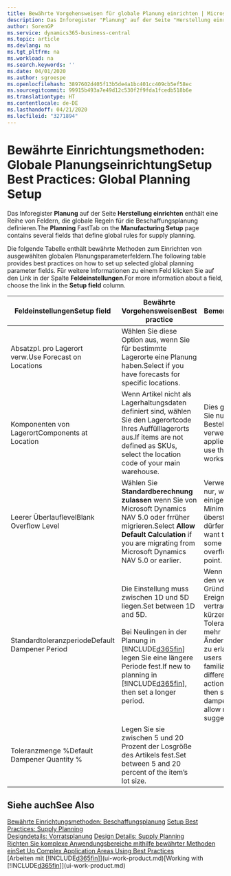 ```yaml
---
title: Bewährte Vorgehensweisen für globale Planung einrichten | Microsoft Docs
description: Das Inforegister "Planung" auf der Seite "Herstellung einrichten" enthält eine Reihe von Feldern, die globale Regeln für die Beschaffungsplanung definieren.
author: SorenGP
ms.service: dynamics365-business-central
ms.topic: article
ms.devlang: na
ms.tgt_pltfrm: na
ms.workload: na
ms.search.keywords: ''
ms.date: 04/01/2020
ms.author: sgroespe
ms.openlocfilehash: 3897602d405f13b5de4a1bc401cc409cb5ef58ec
ms.sourcegitcommit: 99915b493a7e49d12c530f2f9fda1fcedb518b6e
ms.translationtype: HT
ms.contentlocale: de-DE
ms.lasthandoff: 04/21/2020
ms.locfileid: "3271894"
---
```

# <a name="setup-best-practices-global-planning-setup"></a><span data-ttu-id="f775b-103">Bewährte Einrichtungsmethoden: Globale Planungseinrichtung</span><span class="sxs-lookup"><span data-stu-id="f775b-103">Setup Best Practices: Global Planning Setup</span></span>
<span data-ttu-id="f775b-104">Das Inforegister **Planung** auf der Seite **Herstellung einrichten** enthält eine Reihe von Feldern, die globale Regeln für die Beschaffungsplanung definieren.</span><span class="sxs-lookup"><span data-stu-id="f775b-104">The **Planning** FastTab on the **Manufacturing Setup** page contains several fields that define global rules for supply planning.</span></span>  

 <span data-ttu-id="f775b-105">Die folgende Tabelle enthält bewährte Methoden zum Einrichten von ausgewählten globalen Planungsparameterfeldern.</span><span class="sxs-lookup"><span data-stu-id="f775b-105">The following table provides best practices on how to set up selected global planning parameter fields.</span></span> <span data-ttu-id="f775b-106">Für weitere Informationen zu einem Feld klicken Sie auf den Link in der Spalte **Feldeinstellungen**.</span><span class="sxs-lookup"><span data-stu-id="f775b-106">For more information about a field, choose the link in the **Setup field** column.</span></span>  

|<span data-ttu-id="f775b-107">Feldeinstellungen</span><span class="sxs-lookup"><span data-stu-id="f775b-107">Setup field</span></span>|<span data-ttu-id="f775b-108">Bewährte Vorgehensweisen</span><span class="sxs-lookup"><span data-stu-id="f775b-108">Best practice</span></span>|<span data-ttu-id="f775b-109">Bemerkung</span><span class="sxs-lookup"><span data-stu-id="f775b-109">Comment</span></span>|  
|-----------------|-------------------|-------------|  
|<span data-ttu-id="f775b-110">Absatzpl. pro Lagerort verw.</span><span class="sxs-lookup"><span data-stu-id="f775b-110">Use Forecast on Locations</span></span>|<span data-ttu-id="f775b-111">Wählen Sie diese Option aus, wenn Sie für bestimmte Lagerorte eine Planung haben.</span><span class="sxs-lookup"><span data-stu-id="f775b-111">Select if you have forecasts for specific locations.</span></span>||  
|<span data-ttu-id="f775b-112">Komponenten von Lagerort</span><span class="sxs-lookup"><span data-stu-id="f775b-112">Components at Location</span></span>|<span data-ttu-id="f775b-113">Wenn Artikel nicht als Lagerhaltungsdaten definiert sind, wählen Sie den Lagerortcode Ihres Auffülllagerorts aus.</span><span class="sxs-lookup"><span data-stu-id="f775b-113">If items are not defined as SKUs, select the location code of your main warehouse.</span></span>|<span data-ttu-id="f775b-114">Dies gilt auch, wenn Sie nur den Bestellvorschlag verwenden.</span><span class="sxs-lookup"><span data-stu-id="f775b-114">This also applies if you only use the requisition worksheet.</span></span>|  
|<span data-ttu-id="f775b-115">Leerer Überlauflevel</span><span class="sxs-lookup"><span data-stu-id="f775b-115">Blank Overflow Level</span></span>|<span data-ttu-id="f775b-116">Wählen Sie **Standardberechnung zulassen** wenn Sie von Microsoft Dynamics NAV 5.0 oder frrüher migrieren.</span><span class="sxs-lookup"><span data-stu-id="f775b-116">Select **Allow Default Calculation** if you are migrating from Microsoft Dynamics NAV 5.0 or earlier.</span></span>|<span data-ttu-id="f775b-117">Verwenden Sie dies nur, wenn alle oder einige Artikel den Minimalbestand übersteigen dürfen.</span><span class="sxs-lookup"><span data-stu-id="f775b-117">Use only if you want to allow all or some of your items to overflow the reorder point.</span></span>|  
|<span data-ttu-id="f775b-118">Standardtoleranzperiode</span><span class="sxs-lookup"><span data-stu-id="f775b-118">Default Dampener Period</span></span>|<span data-ttu-id="f775b-119">Die Einstellung muss zwischen 1D und 5D liegen.</span><span class="sxs-lookup"><span data-stu-id="f775b-119">Set between 1D and 5D.</span></span><br /><br /> <span data-ttu-id="f775b-120">Bei Neulingen in der Planung in [!INCLUDE[d365fin](includes/d365fin_md.md)] legen Sie eine längere Periode fest.</span><span class="sxs-lookup"><span data-stu-id="f775b-120">If new to planning in [!INCLUDE[d365fin](includes/d365fin_md.md)], then set a longer period.</span></span>|<span data-ttu-id="f775b-121">Wenn Benutzer mit den verschiedenen Gründen für Ereignismeldungen vertraut sind, dann kürzen Sie die Toleranzperiode, um mehr Änderungsvorschläge zu erlauben.</span><span class="sxs-lookup"><span data-stu-id="f775b-121">When users are more familiar with the different reasons for action messages, then shorten the dampener period to allow more change suggestions.</span></span>|  
|<span data-ttu-id="f775b-122">Toleranzmenge %</span><span class="sxs-lookup"><span data-stu-id="f775b-122">Default Dampener Quantity %</span></span>|<span data-ttu-id="f775b-123">Legen Sie sie zwischen 5 und 20 Prozent der Losgröße des Artikels fest.</span><span class="sxs-lookup"><span data-stu-id="f775b-123">Set between 5 and 20 percent of the item’s lot size.</span></span>||  

## <a name="see-also"></a><span data-ttu-id="f775b-124">Siehe auch</span><span class="sxs-lookup"><span data-stu-id="f775b-124">See Also</span></span>  
 <span data-ttu-id="f775b-125">[Bewährte Einrichtungsmethoden: Beschaffungsplanung](setup-best-practices-supply-planning.md) </span><span class="sxs-lookup"><span data-stu-id="f775b-125">[Setup Best Practices: Supply Planning](setup-best-practices-supply-planning.md) </span></span>  
 <span data-ttu-id="f775b-126">[Designdetails: Vorratsplanung](design-details-supply-planning.md) </span><span class="sxs-lookup"><span data-stu-id="f775b-126">[Design Details: Supply Planning](design-details-supply-planning.md) </span></span>  
 [<span data-ttu-id="f775b-127">Richten Sie komplexe Anwendungsbereiche mithilfe bewährter Methoden ein</span><span class="sxs-lookup"><span data-stu-id="f775b-127">Set Up Complex Application Areas Using Best Practices</span></span>](set-up-complex-application-areas-using-best-practices.md)  
 <span data-ttu-id="f775b-128">[Arbeiten mit [!INCLUDE[d365fin](includes/d365fin_md.md)]](ui-work-product.md)</span><span class="sxs-lookup"><span data-stu-id="f775b-128">[Working with [!INCLUDE[d365fin](includes/d365fin_md.md)]](ui-work-product.md)</span></span>
